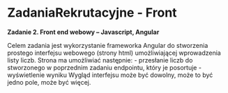 # ZadaniaRekrutacyjne - Front
<p><strong>Zadanie 2. Front end webowy – Javascript, Angular</strong></p>
Celem zadania jest wykorzystanie frameworka Angular do stworzenia prostego interfejsu
webowego (strony html) umożliwiającej wprowadzenia listy liczb. Strona ma umożliwiać
następnie:
- przesłanie liczb do stworzonego w poprzednim zadaniu endpointu, który je posortuje
- wyświetlenie wyniku
  Wygląd interfejsu może być dowolny, może to być jedno pole, może być więcej.
